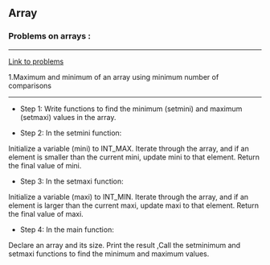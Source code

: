 

## Array

### Problems on arrays :
______________________
[Link to problems](https://www.geeksforgeeks.org/top-50-array-coding-problems-for-interviews/)


1.Maximum and minimum of an array using minimum number of comparisons
___________________________________________________________________
- Step 1: Write functions to find the minimum (setmini) and maximum (setmaxi) values in the array.

- Step 2: In the setmini function:

Initialize a variable (mini) to INT_MAX.
Iterate through the array, and if an element is smaller than the current mini, update mini to that element.
Return the final value of mini.

- Step 3: In the setmaxi function:

Initialize a variable (maxi) to INT_MIN.
Iterate through the array, and if an element is larger than the current maxi, update maxi to that element.
Return the final value of maxi.
- Step 4: In the main function:

Declare an array and its size.
Print the result ,Call the setminimum and setmaxi functions to find the minimum and maximum values.
